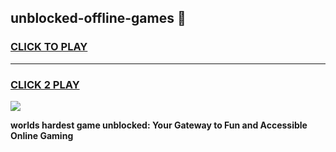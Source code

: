 
## unblocked-offline-games 👋
<h3>
<a href="https://premium.freeplayer.one?title=unblocked-offline-games&ref=14F">CLICK TO PLAY</a></h3>
<hr>

<h3>
<a href="https://premium.freeplayer.one?title=unblocked-offline-games&ref=14F">CLICK 2 PLAY</a>
  
</h3>

<a href="https://premium.freeplayer.one?title=unblocked-offline-games&ref=12F/"><img src="https://clearcache.store/games.png"></a>


**worlds hardest game unblocked: Your Gateway to Fun and Accessible Online Gaming**
